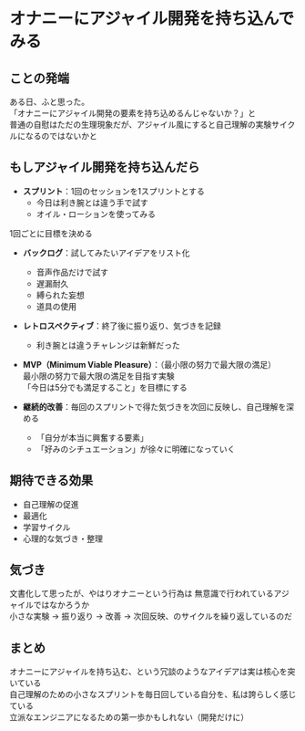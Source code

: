 # オナニーにアジャイル開発を持ち込んでみる

## ことの発端
ある日、ふと思った。  
「オナニーにアジャイル開発の要素を持ち込めるんじゃないか？」と  
普通の自慰はただの生理現象だが、アジャイル風にすると自己理解の実験サイクルになるのではないかと

## もしアジャイル開発を持ち込んだら
- **スプリント**：1回のセッションを1スプリントとする  
    - 今日は利き腕とは違う手で試す
    - オイル・ローションを使ってみる

1回ごとに目標を決める  

- **バックログ**：試してみたいアイデアをリスト化  
    - 音声作品だけで試す
    - 遅漏耐久
    - 縛られた妄想  
    - 道具の使用

- **レトロスペクティブ**：終了後に振り返り、気づきを記録  
    - 利き腕とは違うチャレンジは新鮮だった  

- **MVP（Minimum Viable Pleasure）**：（最小限の努力で最大限の満足）  
  最小限の努力で最大限の満足を目指す実験  
  「今日は5分でも満足すること」を目標にする  

- **継続的改善**：毎回のスプリントで得た気づきを次回に反映し、自己理解を深める  
    - 「自分が本当に興奮する要素」
    - 「好みのシチュエーション」が徐々に明確になっていく  

## 期待できる効果
- 自己理解の促進  
- 最適化  
- 学習サイクル  
- 心理的な気づき・整理

## 気づき
文書化して思ったが、やはりオナニーという行為は 無意識で行われているアジャイルではなかろうか  
小さな実験 → 振り返り → 改善 → 次回反映、のサイクルを繰り返しているのだ

## まとめ
オナニーにアジャイルを持ち込む、という冗談のようなアイデアは実は核心を突いている    
自己理解のための小さなスプリントを毎日回している自分を、私は誇らしく感じている  
立派なエンジニアになるための第一歩かもしれない（開発だけに）
